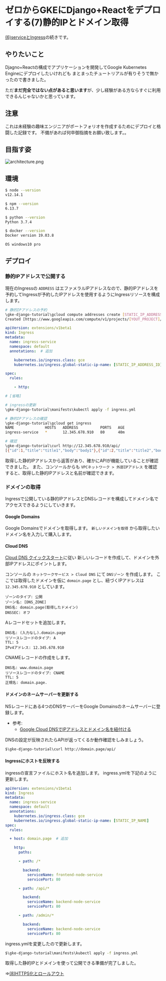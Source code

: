 # ゼロからGKEにDjango+Reactをデプロイする(7)静的IPとドメイン取得

[(6)serviceとIngress](https://qiita.com/komedaoic/items/0f4c5366fc490aaf47dc)の続きです。

## やりたいこと

Djagno+Reactの構成でアプリケーションを開発してGoogle Kubernetes Engineにデプロイしたいけれども
まとまったチュートリアルが有りそうで無かったので書きました。

ただ**まだ完全ではない点があると思います**が、少し経験がある方ならすぐに利用できるんじゃないかと思っています。

## 注意

これは未経験の趣味エンジニアがポートフォリオを作成するためにデプロイと格闘した記録です。
不備があれば何卒御指摘をお願い致します。。

## 目指す姿

![architecture.png](https://qiita-image-store.s3.ap-northeast-1.amazonaws.com/0/224317/e24509e1-5c08-ae2b-76a7-12a9642f45cd.png)

## 環境

``` sh
$ node --version
v12.14.1

$ npm --version
6.13.7

$ python --version
Python 3.7.4

$ docker --version
Docker version 19.03.8

OS windows10 pro
```

## デプロイ

### 静的IPアドレスで公開する

現在のIngressの `ADDRESS` はエファメラルIPアドレスなので、静的IPアドレスを予約してIngressが予約したIPアドレスを使用するようにIngressリソースを構成します。

``` sh
# 静的IPアドレスの予約
\gke-django-tutorial\gcloud compute addresses create [STATIC_IP_ADDRESS_ID] --global
Created [https://www.googleapis.com/compute/v1/projects/[YOUT_PROJECT]/global/addresses/[STATIC_IP_ADDRESS_ID]].
```

```yml:ingress.yml
apiVersion: extensions/v1beta1
kind: Ingress
metadata:
  name: ingress-service
  namespace: default
  annotations:  # 追加

    kubernetes.io/ingress.class: gce
    kubernetes.io/ingress.global-static-ip-name: [STATIC_IP_ADDRESS_ID]  # 追加

spec:
  rules:

    - http:

# [省略]

``` 

```sh
# ingressの更新
\gke-django-tutorial\manifests\kubectl apply -f ingress.yml

# 静的IPアドレスの確認
\gke-django-tutorial\gcloud get ingress
NAME              HOSTS   ADDRESS          PORTS   AGE
ingress-service   *       12.345.678.910   80      40m

# 確認
\gke-django-tutorial\curl http://12.345.678.910/api/
[{"id":1,"title":"title1","body":"body1"},{"id":2,"title":"title2","body":"body2"},{"id":3,"title":"title3","body":"body3"}]
```

取得した静的IPアドレスから返答があり、確かにAPIが機能していることが確認できました。
また、コンソールからも `VPCネットワーク > 外部IPアドレス` を確認すると、取得した静的IPアドレスと名前が確認できます。

### ドメインの取得

Ingressで公開している静的IPアドレスとDNSレコードを構成してドメイン名でアクセスできるようにしていきます。

#### Google Domains

Google Domainsでドメインを取得します。 `新しいドメインを取得` から取得したいドメイン名を入力して購入します。

#### Cloud DNS

[Cloud DNS クイックスタート](https://cloud.google.com/dns/docs/quickstart?hl=ja#create_a_new_record)に従い
新しいレコードを作成して、ドメインを外部IPアドレスにポイントします。

コンソールの `ネットワークサービス > Cloud DNS` にて `DNSゾーン` を作成します。
ここでは取得したドメインを仮に `domain.page` とし、紐づくIPアドレスは `12.345.678.910` としています。

``` 
ゾーンのタイプ: 公開
ゾーン名: [DNS_ZONE]
DNS名: domain.page(取得したドメイン)
DNSSEC: オフ
```

Aレコードセットを追加します。

``` 
DNS名: (入力なし).domain.page
リソースレコードのタイプ: A
TTL: 5
IPv4アドレス: 12.345.678.910
```

CNAMEレコードの作成をします。

``` 
DNS名: www.domain.page
リソースレコードのタイプ: CNAME
TTL: 5
正規名: domain.page.
```

#### ドメインのネームサーバーを更新する

NSレコードにある4つのDNSサーバーをGoogle Domainsのネームサーバーに登録します。

* 参考:
    - [Google Cloud DNSでIPアドレスとドメイン名を紐付ける](https://qiita.com/NagaokaKenichi/items/95052742d40392f3215e)

DNSの設定が反映されたらAPIが返ってくるか動作確認をしみましょう。

``` sh
$\gke-django-tutorial\curl http://domain.page/api/
```

#### Ingressにホストを反映する

ingressの宣言ファイルにホスト名を追加します。
ingress.ymlを下記のように更新します。

``` yml
apiVersion: extensions/v1beta1
kind: Ingress
metadata:
  name: ingress-service
  namespace: default
  annotations:
    kubernetes.io/ingress.class: gce
    kubernetes.io/ingress.global-static-ip-name: [STATIC_IP_NAME]
spec:
  rules:

  + host: domain.page  # 追加

    http:
      paths:

      - path: /*

        backend:
          serviceName: frontend-node-service
          servicePort: 80

      - path: /api/*

        backend:
          serviceName: backend-node-service
          servicePort: 80

      - path: /admin/*

        backend:
          serviceName: backend-node-service
          servicePort: 80

```

ingress.ymlを変更したので更新します。

``` sh
$\gke-django-tutorial\manifests\kubectl apply -f ingress.yml
```

取得した静的IPとドメインを使って公開できる準備が完了しました。

⇒[(8)HTTPS化とロールアウト]()
